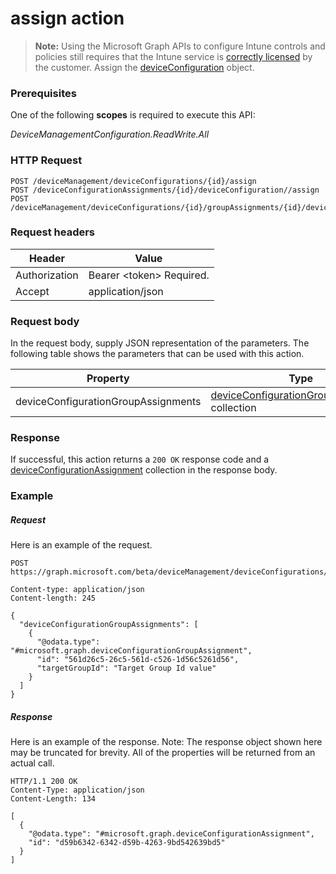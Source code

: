 ﻿# assign action> **Note:** Using the Microsoft Graph APIs to configure Intune controls and policies still requires that the Intune service is [correctly licensed](https://www.microsoft.com/en-us/cloud-platform/microsoft-intune-pricing) by the customer.
Assign the [deviceConfiguration](../resources/intune_deviceconfig_deviceconfiguration.md) object.
### Prerequisites
One of the following **scopes** is required to execute this API:

*DeviceManagementConfiguration.ReadWrite.All*
### HTTP Request
<!-- {
  "blockType": "ignored"
}
-->
```http
POST /deviceManagement/deviceConfigurations/{id}/assign
POST /deviceConfigurationAssignments/{id}/deviceConfiguration//assign
POST /deviceManagement/deviceConfigurations/{id}/groupAssignments/{id}/deviceConfiguration//assign
```

### Request headers
|Header|Value|
|---|---|
|Authorization|Bearer &lt;token&gt; Required.|
|Accept|application/json|

### Request body
In the request body, supply JSON representation of the parameters.
The following table shows the parameters that can be used with this action.

|Property|Type|Description|
|---|---|---|
|deviceConfigurationGroupAssignments|[deviceConfigurationGroupAssignment](../resources/intune_deviceconfig_deviceconfigurationgroupassignment.md) collection|Not yet documented|



### Response
If successful, this action returns a `200 OK` response code and a [deviceConfigurationAssignment](../resources/intune_deviceconfig_deviceconfigurationassignment.md) collection in the response body.

### Example
##### Request
Here is an example of the request.
```http
POST https://graph.microsoft.com/beta/deviceManagement/deviceConfigurations/{id}/assign

Content-type: application/json
Content-length: 245

{
  "deviceConfigurationGroupAssignments": [
    {
      "@odata.type": "#microsoft.graph.deviceConfigurationGroupAssignment",
      "id": "561d26c5-26c5-561d-c526-1d56c5261d56",
      "targetGroupId": "Target Group Id value"
    }
  ]
}
```

##### Response
Here is an example of the response. Note: The response object shown here may be truncated for brevity. All of the properties will be returned from an actual call.
```http
HTTP/1.1 200 OK
Content-Type: application/json
Content-Length: 134

[
  {
    "@odata.type": "#microsoft.graph.deviceConfigurationAssignment",
    "id": "d59b6342-6342-d59b-4263-9bd542639bd5"
  }
]
```
